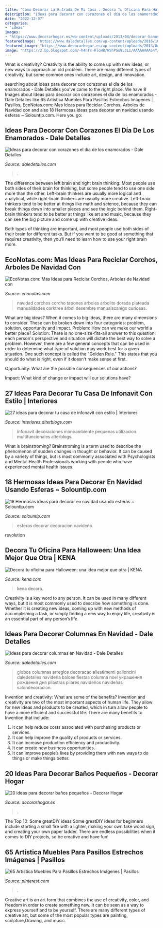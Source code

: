 ```yaml
---
title: "Como Decorar La Entrada De Mi Casa : Decora Tu Oficina Para Halloween: Una Idea Mejor Que Otra"
description: "Ideas para decorar con corazones el día de los enamorados"
date: "2022-12-07"
categories:
- "ideas"
images:
- "https://www.decorarhogar.es/wp-content/uploads/2013/04/decorar-banos-pequenos-16.jpg"
featuredImage: "https://www.daledetalles.com/wp-content/uploads/2016/10/columna-navideña6.jpg"
featured_image: "https://www.decorarhogar.es/wp-content/uploads/2013/04/decorar-banos-pequenos-16.jpg"
image: "https://2.bp.blogspot.com/-h4hTx-RloH8/W5hPGs953LI/AAAAAAAA64Y/Ocfa3smO7qsee34_WUJoo35pL58xkVsKQCLcBGAs/s1600/esferas-ideas-para-decorar.jpg"
---
```



What is creativity?
Creativity is the ability to come up with new ideas, or new ways to approach an old problem. There are many different types of creativity, but some common ones include art, design, and innovation.

	

		
searching about Ideas para decorar con corazones el día de los enamorados - Dale Detalles you've came to the right place. We have 8 Images about Ideas para decorar con corazones el día de los enamorados - Dale Detalles like 65 Artística Muebles Para Pasillos Estrechos Imágenes | Pasillos, EcoNotas.com: Mas Ideas para Reciclar Corchos, Arboles de Navidad con and also 18 Hermosas ideas para decorar en navidad usando esferas ~ Solountip.com. Here you go:
		
    
## Ideas Para Decorar Con Corazones El Día De Los Enamorados - Dale Detalles

<img loading=lazy src="https://i2.wp.com/www.daledetalles.com/wp-content/uploads/2018/02/decoracion-con-corazones23.jpg?resize=500%2C605" onerror="this.onerror=null;this.src='https://tse4.mm.bing.net/th?id=OIP.JwUDTRK-2dLg8bvMAuV9WwHaI9&amp;pid=15.1';" alt="Ideas para decorar con corazones el día de los enamorados - Dale Detalles">

_Source: daledetalles.com_

>. 

	

The difference between left brain and right brain thinking:
Most people use both sides of their brain for thinking, but some people tend to use one side more than the other. Left-brain thinkers are usually more logical and analytical, while right-brain thinkers are usually more creative.
Left-brain thinkers tend to be better at things like math and science, because they can break things down into smaller pieces and see the logic behind them. Right-brain thinkers tend to be better at things like art and music, because they can see the big picture and come up with creative ideas.

Both types of thinking are important, and most people use both sides of their brain for different tasks. But if you want to be good at something that requires creativity, then you’ll need to learn how to use your right brain more.

    
## EcoNotas.com: Mas Ideas Para Reciclar Corchos, Arboles De Navidad Con

<img loading=lazy src="http://2.bp.blogspot.com/-o8AgqOZ-8nE/UotUzlw-svI/AAAAAAABSZs/6giy7OePDUM/s1600/Mas+Ideas+para+Reciclar+Corchos,+Arboles+de+Navidad+con+Corchos+Reciclados2.jpg" onerror="this.onerror=null;this.src='https://tse2.mm.bing.net/th?id=OIP.VcQ_PGGIVbAnGuoLJ0V3CAAAAA&amp;pid=15.1';" alt="EcoNotas.com: Mas Ideas para Reciclar Corchos, Arboles de Navidad con">

_Source: econotas.com_

>navidad corchos corcho tapones arboles arbolito dorada plateada manualidades corktree árbol desembre manualscanigo curiosas. 

	

What are big ideas?
When it comes to big ideas, there are many dimensions to consider. These can be broken down into four categories: problem, solution, opportunity and impact. 
Problem: How can we make our world a better place? 
Solution: There is no one-size-fits-all answer to this question; each person's perspective and situation will dictate the best way to solve a problem. However, there are a few general concepts that can be used in order to determine what type of solution may work best for a given situation. One such concept is called the "Golden Rule." This states that you should do what is right, even if it doesn't make sense at first. 

Opportunity: What are the possible consequences of our actions? 

Impact: What kind of change or impact will our solutions have?

    
## 27 Ideas Para Decorar Tu Casa De Infonavit Con Estilo | Interiores

<img loading=lazy src="http://interiores.alterblogs.com/wp-content/uploads/2017/01/27-ideas-para-decorar-tu-casa-de-infonavit-con-estilo-25.jpg" onerror="this.onerror=null;this.src='https://tse2.mm.bing.net/th?id=OIP.lKQQY7bu-Yts5L3psnDnjAHaFj&amp;pid=15.1';" alt="27 ideas para decorar tu casa de infonavit con estilo | Interiores">

_Source: interiores.alterblogs.com_

>infonavit decoraciones monoambiente pequenas utilizacion multifuncionales alterblogs. 

	

What is brainstroming?
Brainstroming is a term used to describe the phenomenon of sudden changes in thought or behavior. It can be caused by a variety of things, but is most commonly associated with Psychologists and Mental Health Professionals working with people who have experienced mental health issues.

    
## 18 Hermosas Ideas Para Decorar En Navidad Usando Esferas ~ Solountip.com

<img loading=lazy src="https://2.bp.blogspot.com/-h4hTx-RloH8/W5hPGs953LI/AAAAAAAA64Y/Ocfa3smO7qsee34_WUJoo35pL58xkVsKQCLcBGAs/s1600/esferas-ideas-para-decorar.jpg" onerror="this.onerror=null;this.src='https://tse2.mm.bing.net/th?id=OIP.3TYHvocx5GHs-_6wYkSDKgHaJ4&amp;pid=15.1';" alt="18 Hermosas ideas para decorar en navidad usando esferas ~ Solountip.com">

_Source: solountip.com_

>esferas decorar decoracion navideño. 

	

revolution

    
## Decora Tu Oficina Para Halloween: Una Idea Mejor Que Otra | KENA

<img loading=lazy src="https://kena.com/wp-content/uploads/2019/10/5b41a0ab89ec5a6841f854be40b17cdf.jpg" onerror="this.onerror=null;this.src='https://tse3.mm.bing.net/th?id=OIP.fGu2gz7f4QDOHtB---B3iQHaJ4&amp;pid=15.1';" alt="Decora tu oficina para Halloween: una idea mejor que otra | KENA">

_Source: kena.com_

>kena decora. 

	

Creativity is a key word to any person. It can be used in many different ways, but it is most commonly used to describe how something is done. Whether it is creating new ideas, coming up with new methods of accomplishing a task, or simply finding a new way to enjoy life, creativity is an essential part of any person’s life.

    
## Ideas Para Decorar Columnas En Navidad - Dale Detalles

<img loading=lazy src="https://www.daledetalles.com/wp-content/uploads/2016/10/columna-navideña6.jpg" onerror="this.onerror=null;this.src='https://tse4.mm.bing.net/th?id=OIP.s7QfJ5lKS7LjNAXi0LRCggHaLH&amp;pid=15.1';" alt="Ideas para decorar columnas en Navidad - Dale Detalles">

_Source: daledetalles.com_

>globos columnas arreglos decoracao allestimenti palloncini daledetalles navideña baloes fiestas columna noel украшения рождения дня pilastras pilares navideños navideñas salondecoracion. 

	

Invention and creativity: What are some of the benefits?
Invention and creativity are two of the most important aspects of human life. They allow for new ideas and products to be created, which in turn allow people to have a more efficient and successful life. There are many benefits to Invention that include: 
1. It can help reduce costs associated with purchasing products or services. 
2. It can help improve the quality of products or services. 
3. It can increase production efficiency and productivity. 
4. It can create new business opportunities. 
5. It can improve people’s lives by providing them with new ways to do things or make things better.

    
## 20 Ideas Para Decorar Baños Pequeños - Decorar Hogar

<img loading=lazy src="https://www.decorarhogar.es/wp-content/uploads/2013/04/decorar-banos-pequenos-16.jpg" onerror="this.onerror=null;this.src='https://tse3.mm.bing.net/th?id=OIP.quTSCT-6l_WddvP4_6N1hQHaLH&amp;pid=15.1';" alt="20 ideas para decorar baños pequeños - Decorar Hogar">

_Source: decorarhogar.es_

>. 

	

The Top 10: Some greatDIY ideas
Some greatDIY ideas for beginners include starting a small fire with a lighter, making your own fake wood sign, and creating your own paper ladder. There are endless possibilities when it comes to DIY projects, so be creative and have fun!

    
## 65 Artística Muebles Para Pasillos Estrechos Imágenes | Pasillos

<img loading=lazy src="https://i.pinimg.com/736x/3c/fb/49/3cfb49294e14699929ee410a358003f6.jpg" onerror="this.onerror=null;this.src='https://tse4.mm.bing.net/th?id=OIP.e9JFEX47Fsp9s6TJYrve4AHaJ4&amp;pid=15.1';" alt="65 Artística Muebles Para Pasillos Estrechos Imágenes | Pasillos">

_Source: pinterest.com_

>. 

	

Creative art is an art form that combines the use of creativity, color, and freedom in order to create something new. It can be seen as a way to express yourself and to be yourself. There are many different types of creative art, but some of the most popular types are painting, sculpture,Drawing, and music.

